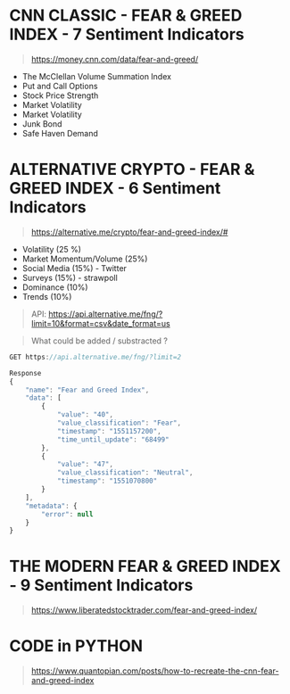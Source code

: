 # CNN CLASSIC - FEAR & GREED INDEX - 7 Sentiment Indicators
> https://money.cnn.com/data/fear-and-greed/

* The McClellan Volume Summation Index 
* Put and Call Options
* Stock Price Strength
* Market Volatility
* Market Volatility
* Junk Bond 
* Safe Haven Demand

# ALTERNATIVE CRYPTO - FEAR & GREED INDEX - 6 Sentiment Indicators
> https://alternative.me/crypto/fear-and-greed-index/#

* Volatility (25 %)
* Market Momentum/Volume (25%)
* Social Media (15%) - Twitter
* Surveys (15%) - strawpoll
* Dominance (10%)
* Trends (10%)

> API: https://api.alternative.me/fng/?limit=10&format=csv&date_format=us

> What could be added / substracted ?

```javascript
GET https://api.alternative.me/fng/?limit=2

Response
{
	"name": "Fear and Greed Index",
	"data": [
		{
			"value": "40",
			"value_classification": "Fear",
			"timestamp": "1551157200",
			"time_until_update": "68499"
		},
		{
			"value": "47",
			"value_classification": "Neutral",
			"timestamp": "1551070800"
		}
	],
	"metadata": {
		"error": null
	}
}
```

# THE MODERN FEAR & GREED INDEX - 9 Sentiment Indicators
> https://www.liberatedstocktrader.com/fear-and-greed-index/

# CODE in PYTHON
> https://www.quantopian.com/posts/how-to-recreate-the-cnn-fear-and-greed-index
